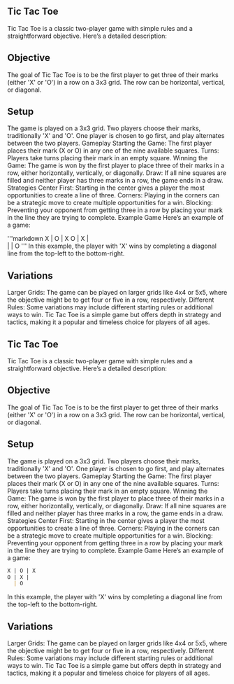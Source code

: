 ## Tic Tac Toe

Tic Tac Toe is a classic two-player game with simple rules and a straightforward objective. Here’s a detailed description:

## Objective

The goal of Tic Tac Toe is to be the first player to get three of their marks (either 'X' or 'O') in a row on a 3x3 grid. The row can be horizontal, vertical, or diagonal.

## Setup

The game is played on a 3x3 grid.
Two players choose their marks, traditionally 'X' and 'O'.
One player is chosen to go first, and play alternates between the two players.
Gameplay
Starting the Game: The first player places their mark (X or O) in any one of the nine available squares.
Turns: Players take turns placing their mark in an empty square.
Winning the Game: The game is won by the first player to place three of their marks in a row, either horizontally, vertically, or diagonally.
Draw: If all nine squares are filled and neither player has three marks in a row, the game ends in a draw.
Strategies
Center First: Starting in the center gives a player the most opportunities to create a line of three.
Corners: Playing in the corners can be a strategic move to create multiple opportunities for a win.
Blocking: Preventing your opponent from getting three in a row by placing your mark in the line they are trying to complete.
Example Game
Here’s an example of a game:

'''markdown
X | O | X
O | X |  
 | | O
'''
In this example, the player with 'X' wins by completing a diagonal line from the top-left to the bottom-right.

## Variations

Larger Grids: The game can be played on larger grids like 4x4 or 5x5, where the objective might be to get four or five in a row, respectively.
Different Rules: Some variations may include different starting rules or additional ways to win.
Tic Tac Toe is a simple game but offers depth in strategy and tactics, making it a popular and timeless choice for players of all ages.
## Tic Tac Toe

Tic Tac Toe is a classic two-player game with simple rules and a straightforward objective. Here’s a detailed description:

## Objective

The goal of Tic Tac Toe is to be the first player to get three of their marks (either 'X' or 'O') in a row on a 3x3 grid. The row can be horizontal, vertical, or diagonal.

## Setup

The game is played on a 3x3 grid.
Two players choose their marks, traditionally 'X' and 'O'.
One player is chosen to go first, and play alternates between the two players.
Gameplay
Starting the Game: The first player places their mark (X or O) in any one of the nine available squares.
Turns: Players take turns placing their mark in an empty square.
Winning the Game: The game is won by the first player to place three of their marks in a row, either horizontally, vertically, or diagonally.
Draw: If all nine squares are filled and neither player has three marks in a row, the game ends in a draw.
Strategies
Center First: Starting in the center gives a player the most opportunities to create a line of three.
Corners: Playing in the corners can be a strategic move to create multiple opportunities for a win.
Blocking: Preventing your opponent from getting three in a row by placing your mark in the line they are trying to complete.
Example Game
Here’s an example of a game:

```markdown
X | O | X
O | X |  
  | O
```
In this example, the player with 'X' wins by completing a diagonal line from the top-left to the bottom-right.

## Variations

Larger Grids: The game can be played on larger grids like 4x4 or 5x5, where the objective might be to get four or five in a row, respectively.
Different Rules: Some variations may include different starting rules or additional ways to win.
Tic Tac Toe is a simple game but offers depth in strategy and tactics, making it a popular and timeless choice for players of all ages.
